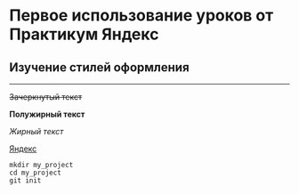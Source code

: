 # Первое использование уроков от Практикум Яндекс


## Изучение стилей оформления


---


~~Зачеркнутый текст~~


__Полужирный текст__


_Жирный текст_


[Яндекс](https://www.yandex.ru "Я Yandex!") 


```
mkdir my_project
cd my_project
git init
```
